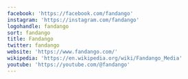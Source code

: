 ```yaml
---
facebook: 'https://facebook.com/fandango'
instagram: 'https://instagram.com/fandango'
logohandle: fandango
sort: fandango
title: Fandango
twitter: fandango
website: 'https://www.fandango.com/'
wikipedia: 'https://en.wikipedia.org/wiki/Fandango_Media'
youtube: 'https://youtube.com/@fandango'
---
```

